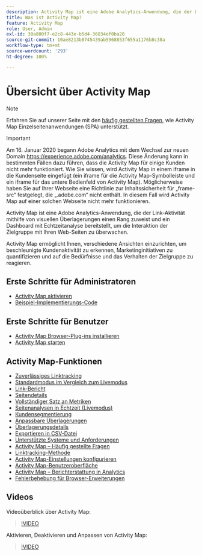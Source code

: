 ```yaml
---
description: Activity Map ist eine Adobe Analytics-Anwendung, die der Link-Aktivität mithilfe von visuellen Überlagerungen einen Rang zuweist und ein Dashboard mit Echtzeitanalyse bereitstellt, um die Interaktion der Zielgruppe mit Ihren Web-Seiten zu überwachen.
title: Was ist Activity Map?
feature: Activity Map
role: User, Admin
exl-id: 30a800f7-e2c8-443e-b5d4-36834ef0ba20
source-git-commit: 10ae8213b8745439ab5968853f655a1176b8c38a
workflow-type: tm+mt
source-wordcount: '293'
ht-degree: 100%

---
```


# Übersicht über Activity Map

>[!NOTE]
>Erfahren Sie auf unserer Seite mit den [häufig gestellten Fragen](/help/analyze/activity-map/activitymap-faq.md), wie Activity Map Einzelseitenanwendungen (SPA) unterstützt.

>[!IMPORTANT]
>Am 16. Januar 2020 begann Adobe Analytics mit dem Wechsel zur neuen Domain https://experience.adobe.com/analytics. Diese Änderung kann in bestimmten Fällen dazu führen, dass die Activity Map für einige Kunden nicht mehr funktioniert. Wie Sie wissen, wird Activity Map in einem iframe in die Kundenseite eingefügt (ein iframe für die Activity Map-Symbolleiste und ein iframe für das untere Bedienfeld von Activity Map). Möglicherweise haben Sie auf Ihrer Webseite eine Richtlinie zur Inhaltssicherheit für „frame-src“ festgelegt, die „.adobe.com“ nicht enthält. In diesem Fall wird Activity Map auf einer solchen Webseite nicht mehr funktionieren.

Activity Map ist eine Adobe Analytics-Anwendung, die der Link-Aktivität mithilfe von visuellen Überlagerungen einen Rang zuweist und ein Dashboard mit Echtzeitanalyse bereitstellt, um die Interaktion der Zielgruppe mit Ihren Web-Seiten zu überwachen.

Activity Map ermöglicht Ihnen, verschiedene Ansichten einzurichten, um beschleunigte Kundenaktivität zu erkennen, Marketinginitiativen zu quantifizieren und auf die Bedürfnisse und das Verhalten der Zielgruppe zu reagieren.

## Erste Schritte für Administratoren

* [Activity Map aktivieren](activitymap-getting-started/activitymap-getting-started-admins/activitymap-enable.md)
* [Beispiel-Implementierungs-Code](activitymap-getting-started/activitymap-getting-started-admins/activitymap-sample-implementation-code.md)

## Erste Schritte für Benutzer

* [Activity Map Browser-Plug-ins installieren ](activitymap-getting-started/activitymap-getting-started-users/activitymap-install.md)
* [Activity Map starten](activitymap-getting-started/activitymap-getting-started-users/activitymap-launch.md)

## Activity Map-Funktionen

* [Zuverlässiges Linktracking](lnk-tracking-overview.md)
* [Standardmodus im Vergleich zum Livemodus](activitymap-standard-live.md)
* [Link-Bericht](activitymap-links-report.md)
* [Seitendetails](activitymap-page-flow.md)
* [Vollständiger Satz an Metriken](activitymap-complete-metrics.md)
* [Seitenanalysen in Echtzeit (Livemodus)](activitymap-realtime.md)
* [Kundensegmentierung](activitymap-multiple-segments.md)
* [Anpassbare Überlagerungen](activitymap-gainerslosers.md)
* [Überlagerungsdetails](activitymap-overlay-details.md)
* [Exportieren in CSV-Datei](activitymap-csv.md)
* [Unterstützte Systeme und Anforderungen](activitymap-sysreqs.md)
* [Activity Map – Häufig gestellte Fragen](activitymap-faq.md)
* [Linktracking-Methode](activitymap-link-tracking/activitymap-link-tracking-methodology.md)
* [Activity Map-Einstellungen konfigurieren](activitymap-overlay-settings.md)
* [Activity Map-Benutzeroberfläche](activitymap-user-interface.md)
* [Activity Map – Berichterstattung in Analytics](activitymap-reporting-analytics.md)
* [Fehlerbehebung für Browser-Erweiterungen](troubleshooting-browser-extensions.md)

## Videos

Videoüberblick über Activity Map:

>[!VIDEO](https://video.tv.adobe.com/v/25451/?quality=12)

Aktivieren, Deaktivieren und Anpassen von Activity Map:

>[!VIDEO](https://video.tv.adobe.com/v/25878/?quality=12)
